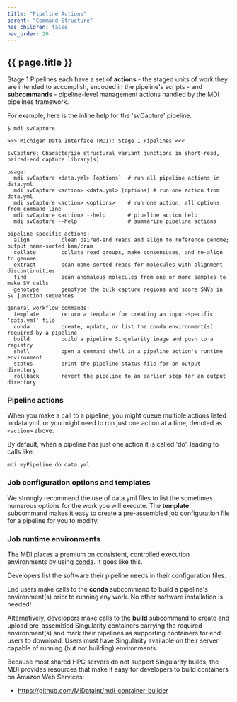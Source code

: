 ```yaml
---
title: "Pipeline Actions"
parent: "Command Structure"
has_children: false
nav_order: 20
---
```


## {{ page.title }}

Stage 1 Pipelines each have a set of 
**actions** - the staged units of work they are intended to accomplish,
encoded in the pipeline's scripts - 
and **subcommands** - pipeline-level management actions handled by the 
MDI pipelines framework. 

For example, here is the inline help for the 'svCapture' pipeline.

```
$ mdi svCapture

>>> Michigan Data Interface (MDI): Stage 1 Pipelines <<<

svCapture: Characterize structural variant junctions in short-read, paired-end capture library(s)

usage:
  mdi svCapture <data.yml> [options]  # run all pipeline actions in data.yml
  mdi svCapture <action> <data.yml> [options] # run one action from data.yml
  mdi svCapture <action> <options>    # run one action, all options from command line
  mdi svCapture <action> --help       # pipeline action help
  mdi svCapture --help                # summarize pipeline actions

pipeline specific actions:
  align          clean paired-end reads and align to reference genome; output name-sorted bam/cram
  collate        collate read groups, make consensuses, and re-align to genome
  extract        scan name-sorted reads for molecules with alignment discontinuities
  find           scan anomalous molecules from one or more samples to make SV calls
  genotype       genotype the bulk capture regions and score SNVs in SV junction sequences

general workflow commands:
  template       return a template for creating an input-specific 'data.yml' file
  conda          create, update, or list the conda environment(s) required by a pipeline
  build          build a pipeline Singularity image and push to a registry
  shell          open a command shell in a pipeline action's runtime environment
  status         print the pipeline status file for an output directory
  rollback       revert the pipeline to an earlier step for an output directory
```

### Pipeline actions

When you make a call to a pipeline, you might queue multiple actions
listed in data.yml, or you might need to run
just one action at a time, denoted as `<action>` above.

By default, when a pipeline has just one action it is called 'do',
leading to calls like:

```
mdi myPipeline do data.yml
```

### Job configuration options and templates

We strongly recommend the use of data.yml files to list the sometimes
numerous options for the work you will execute. The **template**
subcommand makes it easy to create a pre-assembled job configuration file
for a pipeline for you to modify. 

### Job runtime environments

The MDI places a premium on consistent, controlled execution environments
by using [conda](https://docs.conda.io/en/latest/). It goes like this.

Developers list the software their pipeline needs in their configuration files. 

End users make calls to the **conda** subcommand to build a
pipeline's environment(s) prior to running any work. No other software installation
is needed!

Alternatively, developers make calls to the **build** subcommand to create
and upload pre-assembled Singularity containers carrying the required 
environment(s) and mark their pipelines as supporting containers 
for end users to download. Users must have Singularity available on their
server capable of running (but not building) environments.

Because most shared HPC servers do not support Singularity builds, 
the MDI provides resources that make it easy for developers 
to build containers on Amazon Web Services:

- <https://github.com/MiDataInt/mdi-container-builder>
